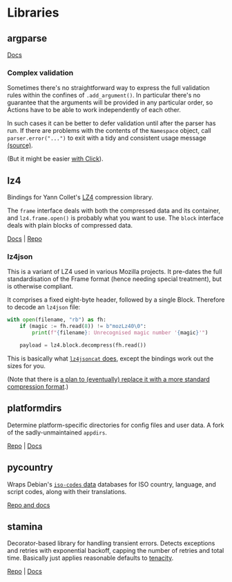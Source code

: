 # Libraries

## argparse

[Docs](https://docs.python.org/3/library/argparse.html)

### Complex validation

Sometimes there's no straightforward way to express the full validation rules within the confines of `.add_argument()`.
In particular there's no guarantee that the arguments will be provided in any particular order, so Actions have to be able to work independently of each other.

In such cases it can be better to defer validation until after the parser has run.
If there are problems with the contents of the `Namespace` object, call `parser.error("...")` to exit with a tidy and consistent usage message [(source)](https://stackoverflow.com/questions/49000217/cross-argument-validation-in-argparse).

(But it might be easier [with Click](https://stackoverflow.com/a/44349292)).

## lz4

Bindings for Yann Collet's [LZ4](https://lz4.github.io/lz4/) compression library.

The `frame` interface deals with both the compressed data and its container, and `lz4.frame.open()` is probably what you want to use.
The `block` interface deals with plain blocks of compressed data.

[Docs](https://python-lz4.readthedocs.io/en/stable/index.html) | [Repo](https://github.com/python-lz4/python-lz4)

### lz4json

This is a variant of LZ4 used in various Mozilla projects.
It pre-dates the full standardisation of the Frame format (hence needing special treatment), but is otherwise compliant.

It comprises a fixed eight-byte header, followed by a single Block.
Therefore to decode an `lz4json` file:

```python
with open(filename, "rb") as fh:
    if (magic := fh.read(8)) != b"mozLz40\0":
        print(f"{filename}: Unrecognised magic number '{magic}'")

    payload = lz4.block.decompress(fh.read())
```

This is basically what [`lz4jsoncat` does](https://github.com/andikleen/lz4json/blob/master/lz4jsoncat.c#L66-L72), except the bindings work out the sizes for you.

(Note that there is [a plan to (eventually) replace it with a more standard compression format](https://bugzilla.mozilla.org/show_bug.cgi?id=1209390).)

## platformdirs

Determine platform-specific directories for config files and user data.
A fork of the sadly-unmaintained `appdirs`.

[Repo](https://github.com/tox-dev/platformdirs/tree/main) | [Docs](https://platformdirs.readthedocs.io/)

## pycountry

Wraps Debian's [`iso-codes` data](https://salsa.debian.org/iso-codes-team/iso-codes) databases for ISO country, language, and script codes, along with their translations.

[Repo and docs](https://github.com/pycountry/pycountry)

## stamina

Decorator-based library for handling transient errors.
Detects exceptions and retries with exponential backoff, capping the number of retries and total time.
Basically just applies reasonable defaults to [tenacity](https://github.com/jd/tenacity).

[Repo](https://github.com/hynek/stamina) | [Docs](https://stamina.hynek.me/en/stable/)
